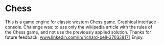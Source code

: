 # Chess
This is a game engine for classic western Chess game. Graphical interface - console. Chalenge was: to use only the wikipedia article with the rules of the Chess game, and not use the previously applied solution.  Thanks for future feedback. www.linkedin.com/in/richard-bell-370338171 Enjoy.
